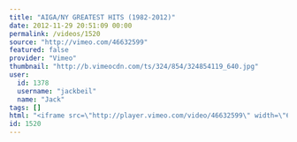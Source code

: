 ```yaml
---
title: "AIGA/NY GREATEST HITS (1982-2012)"
date: 2012-11-29 20:51:09 00:00
permalink: /videos/1520
source: "http://vimeo.com/46632599"
featured: false
provider: "Vimeo"
thumbnail: "http://b.vimeocdn.com/ts/324/854/324854119_640.jpg"
user:
  id: 1378
  username: "jackbeil"
  name: "Jack"
tags: []
html: "<iframe src=\"http://player.vimeo.com/video/46632599\" width=\"640\" height=\"360\" frameborder=\"0\" webkitAllowFullScreen mozallowfullscreen allowFullScreen></iframe>"
id: 1520
---
```


